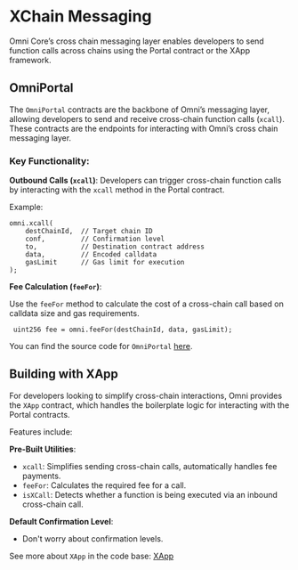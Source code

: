 # XChain Messaging

Omni Core’s cross chain messaging layer enables developers to send function calls across chains using the Portal contract or the XApp framework.

## OmniPortal

The `OmniPortal` contracts are the backbone of Omni’s messaging layer, allowing developers to send and receive cross-chain function calls (`xcall`). These contracts are the endpoints for interacting with Omni’s cross chain messaging layer.

### **Key Functionality:**

**Outbound Calls (`xcall`)**:
  Developers can trigger cross-chain function calls by interacting with the `xcall` method in the Portal contract.

  Example:

  ```solidity
  omni.xcall(
      destChainId,  // Target chain ID
      conf,         // Confirmation level
      to,           // Destination contract address
      data,         // Encoded calldata
      gasLimit      // Gas limit for execution
  );
  ```

**Fee Calculation (`feeFor`)**:

  Use the `feeFor` method to calculate the cost of a cross-chain call based on calldata size and gas requirements.

 ```solidity
  uint256 fee = omni.feeFor(destChainId, data, gasLimit);
  ```
You can find the source code for `OmniPortal` [here](https://github.com/omni-network/omni/blob/main/contracts/core/src/xchain/OmniPortal.sol).

## Building with XApp

For developers looking to simplify cross-chain interactions, Omni provides the `XApp` contract, which handles the boilerplate logic for interacting with the Portal contracts.

Features include:

**Pre-Built Utilities**:

- `xcall`: Simplifies sending cross-chain calls, automatically handles fee payments.
- `feeFor`: Calculates the required fee for a call.
- `isXCall`: Detects whether a function is being executed via an inbound cross-chain call.

**Default Confirmation Level**:

- Don't worry about confirmation levels.

See more about `XApp` in the code base: [XApp](https://github.com/omni-network/omni/blob/main/contracts/core/src/pkg/XApp.sol)
